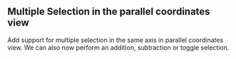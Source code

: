 ## Multiple Selection in the parallel coordinates view

Add support for multiple selection in the same axis in parallel coordinates view.
We can also now perform an addition, subtraction or toggle selection.
